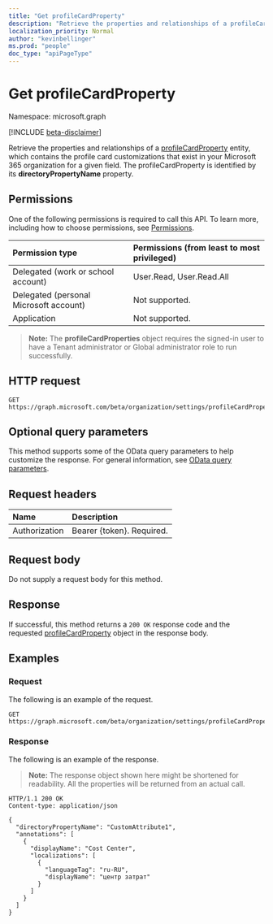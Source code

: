 ```yaml
---
title: "Get profileCardProperty"
description: "Retrieve the properties and relationships of a profileCardProperty object."
localization_priority: Normal
author: "kevinbellinger"
ms.prod: "people"
doc_type: "apiPageType"
---
```


# Get profileCardProperty

Namespace: microsoft.graph

[!INCLUDE [beta-disclaimer](../../includes/beta-disclaimer.md)]

Retrieve the properties and relationships of a [profileCardProperty](../resources/profilecardproperty.md) entity, which contains the profile card customizations that exist in your Microsoft 365 organization for a given field. The profileCardProperty is identified by its **directoryPropertyName** property.

## Permissions

One of the following permissions is required to call this API. To learn more, including how to choose permissions, see [Permissions](/graph/permissions-reference).

| Permission type                        | Permissions (from least to most privileged) |
|:---------------------------------------|:--------------------------------------------|
| Delegated (work or school account)     | User.Read, User.Read.All                    |
| Delegated (personal Microsoft account) | Not supported.                              |
| Application                            | Not supported.                              |

>**Note:** The **profileCardProperties** object requires the signed-in user to have a Tenant administrator or Global administrator role to run successfully.

## HTTP request

<!-- { "blockType": "ignored" } -->

```http
GET https://graph.microsoft.com/beta/organization/settings/profileCardProperties/{id}
```

## Optional query parameters

This method supports some of the OData query parameters to help customize the response. For general information, see [OData query parameters](/graph/query-parameters).

## Request headers

| Name      |Description|
|:----------|:----------|
| Authorization | Bearer {token}. Required. |

## Request body

Do not supply a request body for this method.

## Response

If successful, this method returns a `200 OK` response code and the requested [profileCardProperty](../resources/profilecardproperty.md) object in the response body.

## Examples

### Request

The following is an example of the request.
<!-- {
  "blockType": "request",
  "name": "get_profilecardproperty"
}-->

```http
GET https://graph.microsoft.com/beta/organization/settings/profileCardProperties/{id}
```

### Response

The following is an example of the response.

> **Note:** The response object shown here might be shortened for readability. All the properties will be returned from an actual call.

<!-- {
  "blockType": "response",
  "truncated": true,
  "@odata.type": "microsoft.graph.profileCardProperty"
} -->

```http
HTTP/1.1 200 OK
Content-type: application/json

{
  "directoryPropertyName": "CustomAttribute1",
  "annotations": [
    {
      "displayName": "Cost Center",
      "localizations": [
        {
          "languageTag": "ru-RU",
          "displayName": "центр затрат"
        }
      ]
    }
  ]
}
```

<!-- uuid: 16cd6b66-4b1a-43a1-adaf-3a886856ed98
2019-02-04 14:57:30 UTC -->
<!-- {
  "type": "#page.annotation",
  "description": "Get profileCardProperty",
  "keywords": "",
  "section": "documentation",
  "tocPath": ""
}-->
